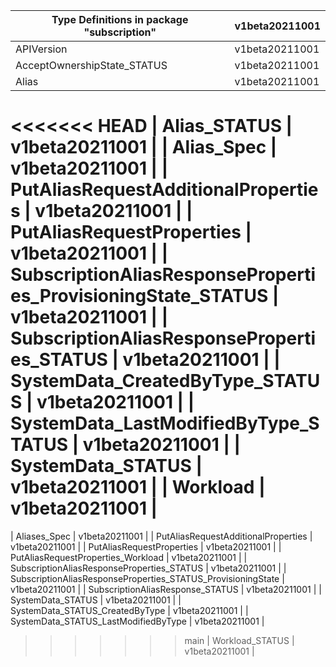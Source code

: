 | Type Definitions in package "subscription"                   | v1beta20211001 |
|--------------------------------------------------------------|----------------|
| APIVersion                                                   | v1beta20211001 |
| AcceptOwnershipState_STATUS                                  | v1beta20211001 |
| Alias                                                        | v1beta20211001 |
<<<<<<< HEAD
| Alias_STATUS                                                 | v1beta20211001 |
| Alias_Spec                                                   | v1beta20211001 |
| PutAliasRequestAdditionalProperties                          | v1beta20211001 |
| PutAliasRequestProperties                                    | v1beta20211001 |
| SubscriptionAliasResponseProperties_ProvisioningState_STATUS | v1beta20211001 |
| SubscriptionAliasResponseProperties_STATUS                   | v1beta20211001 |
| SystemData_CreatedByType_STATUS                              | v1beta20211001 |
| SystemData_LastModifiedByType_STATUS                         | v1beta20211001 |
| SystemData_STATUS                                            | v1beta20211001 |
| Workload                                                     | v1beta20211001 |
=======
| Aliases_Spec                                                 | v1beta20211001 |
| PutAliasRequestAdditionalProperties                          | v1beta20211001 |
| PutAliasRequestProperties                                    | v1beta20211001 |
| PutAliasRequestProperties_Workload                           | v1beta20211001 |
| SubscriptionAliasResponseProperties_STATUS                   | v1beta20211001 |
| SubscriptionAliasResponseProperties_STATUS_ProvisioningState | v1beta20211001 |
| SubscriptionAliasResponse_STATUS                             | v1beta20211001 |
| SystemData_STATUS                                            | v1beta20211001 |
| SystemData_STATUS_CreatedByType                              | v1beta20211001 |
| SystemData_STATUS_LastModifiedByType                         | v1beta20211001 |
>>>>>>> main
| Workload_STATUS                                              | v1beta20211001 |

